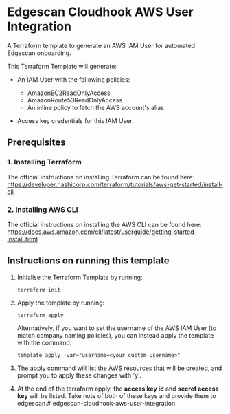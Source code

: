 # Edgescan Cloudhook AWS User Integration

A Terraform template to generate an AWS IAM User for automated Edgescan onboarding.

This Terraform Template will generate:

- An IAM User with the following policies:
    - AmazonEC2ReadOnlyAccess
    - AmazonRoute53ReadOnlyAccess
    - An inline policy to fetch the AWS account's alias

- Access key credentials for this IAM User.

## Prerequisites
### 1. Installing Terraform

The official instructions on installing Terraform can be found here: https://developer.hashicorp.com/terraform/tutorials/aws-get-started/install-cli

### 2. Installing AWS CLI

The official instructions on installing the AWS CLI can be found here: https://docs.aws.amazon.com/cli/latest/userguide/getting-started-install.html

## Instructions on running this template

1. Initialise the Terraform Template by running:

   ```
   terraform init
   ```

2. Apply the template by running:

   ```
   terraform apply
   ```

   Alternatively, if you want to set the username of the AWS IAM User (to match company naming policies), you can instead apply the template with the command:

   ```
   template apply -var="username=<your custom username>"
   ```

3. The apply command will list the AWS resources that will be created, and prompt you to apply these changes with 'y'.

3. At the end of the terraform apply, the **access key id** and **secret access key** will be listed. Take note of both of these keys and provide them to edgescan.# edgescan-cloudhook-aws-user-integration
